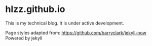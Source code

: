 # hlzz.github.io
This is my technical blog. It is under active development.

Page styles adapted from: https://github.com/barryclark/jekyll-now  
Powered by jekyll
